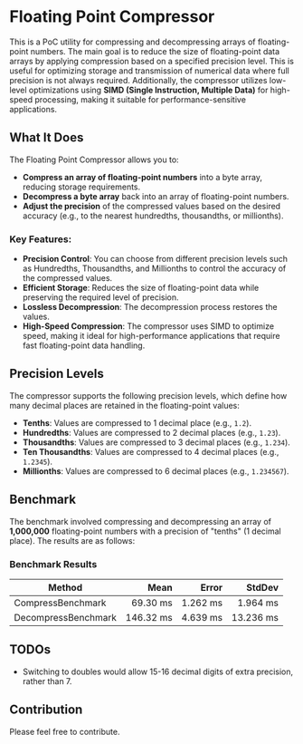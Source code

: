 # Floating Point Compressor

This is a PoC utility for compressing and decompressing arrays of floating-point numbers. The main goal is to reduce the size of floating-point data arrays by applying compression based on a specified precision level. This is useful for optimizing storage and transmission of numerical data where full precision is not always required. Additionally, the compressor utilizes low-level optimizations using **SIMD (Single Instruction, Multiple Data)** for high-speed processing, making it suitable for performance-sensitive applications.

## What It Does

The Floating Point Compressor allows you to:

- **Compress an array of floating-point numbers** into a byte array, reducing storage requirements.
- **Decompress a byte array** back into an array of floating-point numbers.
- **Adjust the precision** of the compressed values based on the desired accuracy (e.g., to the nearest hundredths, thousandths, or millionths).

### Key Features:
- **Precision Control**: You can choose from different precision levels such as Hundredths, Thousandths, and Millionths to control the accuracy of the compressed values.
- **Efficient Storage**: Reduces the size of floating-point data while preserving the required level of precision.
- **Lossless Decompression**: The decompression process restores the values.
- **High-Speed Compression**: The compressor uses SIMD to optimize speed, making it ideal for high-performance applications that require fast floating-point data handling.

## Precision Levels

The compressor supports the following precision levels, which define how many decimal places are retained in the floating-point values:

- **Tenths**: Values are compressed to 1 decimal place (e.g., `1.2`).
- **Hundredths**: Values are compressed to 2 decimal places (e.g., `1.23`).
- **Thousandths**: Values are compressed to 3 decimal places (e.g., `1.234`).
- **Ten Thousandths**: Values are compressed to 4 decimal places (e.g., `1.2345`).
- **Millionths**: Values are compressed to 6 decimal places (e.g., `1.234567`).

## Benchmark

The benchmark involved compressing and decompressing an array of **1,000,000** floating-point numbers with a precision of "tenths" (1 decimal place). The results are as follows:

### Benchmark Results

| Method              | Mean      | Error    | StdDev    |
|-------------------- |----------:|---------:|----------:|
| CompressBenchmark   |  69.30 ms | 1.262 ms |  1.964 ms |
| DecompressBenchmark | 146.32 ms | 4.639 ms | 13.236 ms |

## TODOs

- Switching to doubles would allow 15-16 decimal digits of extra precision, rather than 7.

## Contribution

Please feel free to contribute.

